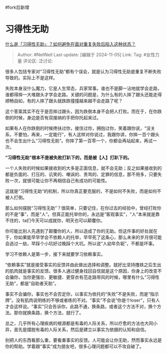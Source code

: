 #fork后新增 

# 习得性无助

[什么是「习得性无助」？如何避免在面对重复失败后陷入这种状态？](https://www.zhihu.com/question/790905724/answer/23414749033)

> Author: #NellNell
> Last update: [编辑于 2024-11-05]
> Link:
> Tag: #女性力量 
> 评论区:
> 泛讨论:

很多人包括专家对“习得性无助”都有个误会，就是认为习得性无助是重复不断失败导致的。实际上不是这样。

失败本身没什么魔力，它是人生常态，兵家常事。谁也不是脚一沾地就学会走路，谁都得摔一大堆跟头才学会走路。关键的问题是，为什么有的人摔了跟头还能走得顺畅自如，有的人摔了跟头就跌跌撞撞越来越不会走路了呢？

这个答案其实不在于是否摔过跟头，因为跌倒本身不会把人打败。而在于，在你跌倒的时候，身边是否有双接纳的手把你托起来过。

如果有人在你跌倒的时候搀扶过你，接住过你，拥抱过你，笑着跟你说，“没关系，不要怕，再来，一定能行”，有人这样对你说过，我跟你讲，你摔一百个跟头也不会生出什么“习得性无助”。你摔了第一百零一个，你都会再站起来，再试一次。

**“习得性无助”根本不是被失败打趴下的，而是被【人】打趴下的。**

一个人失败的时候如果接收到的大多是正面信息，就不会无助；反之如果接收到的都是负面的、打压的、讥笑的、嘲讽的、责骂的、定罪的信息，那不用多，只要失败一次，就很可能让你不再相信自己有成功的可能性。

这就是“习得性无助”的机制，所以你真正要克服的，不是如何不失败，而是如何不被人打倒。

那么如何摆脱“习得性无助”？很简单，只要记住，在你过去的经验中，曾经打败你的不是“事”，而是“人”。但真正能托举你的，永远是“客观事实”，“人”本来就是靠不住的，ta们今天可以成就你，明天也可以颠覆你。

你可能比别人先遇到了颠覆你的人，所以造成了你的无助。但这件事的好处就在于，你如果能早早学会不依赖人的托举，早早死了这条心，那么未来的岁月很可能会逃过一劫，早踩个小坑好过晚踩个大坑。所以说‪“人幼年负轭”，不都是坏事。

学习不依赖人是第一步，接下来就要学习依赖事实。

“依赖事实”就是接受事实的反馈并由此做出选择和调整。就好比坚持撸铁之后生出的肌肉就是事实的反馈。很多人通过健身找回自信就是这个原因，你身上的改变不会骗你，当你更强壮、更敏捷、更穿衣有范走路带风的时候，哪里有什么“习得性无助”，都是“自助者天助”。

事实不会骗你，事实也不会否定你，以事实为依托的“失败”不是失败，而是“指示牌”。没有肌肉说明练的不够或者练的不对。“事实”不会说“你是个loser”，只有人才会这样说。“事实”只会告诉你，此路不通，换条路，或者这个方法不对，换个方法。那你就换条路，换个方法，就行了。

总之，几乎所有心理疾病的根源都是有毒的人际关系，所以疗愈的方法也大同小异，首先是摆脱有毒的人际关系，然后是建立以事实为依据的认知和自信。

别把人的东西看那么重，要看重事实的反馈。人可能会让你无助，然而事实永远是你的帮助。学着跟“事实”成为朋友吧，很多心理问题都可以不攻自破了。